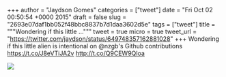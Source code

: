 
+++
author = "Jaydson Gomes"
categories = ["tweet"]
date = "Fri Oct 02 00:50:54 +0000 2015"
draft = false
slug = "2693e07daf1bb052f48bbc8837b7d1daa3602d5e"
tags = ["tweet"]
title = """Wondering if this little ..."""
tweet = true
micro = true
tweet_url = "https://twitter.com/jaydson/status/649748357162881028"
+++
Wondering if this little alien is intentional on @nzgb's Github contributions https://t.co/J8eVTiJA2v http://t.co/Q9CEW9QIoa

![](/images/tweet-media/649748357162881028-CQRd9JPXAAAu9zc.png)